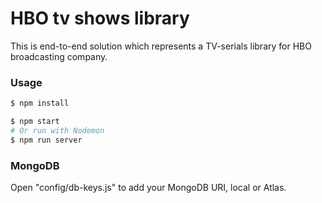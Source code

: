 # HBO tv shows library

This is end-to-end solution which represents a TV-serials library for HBO broadcasting company.

### Usage

```sh
$ npm install
```

```sh
$ npm start
# Or run with Nodemon
$ npm run server
```

### MongoDB

Open "config/db-keys.js" to add your MongoDB URI, local or Atlas.